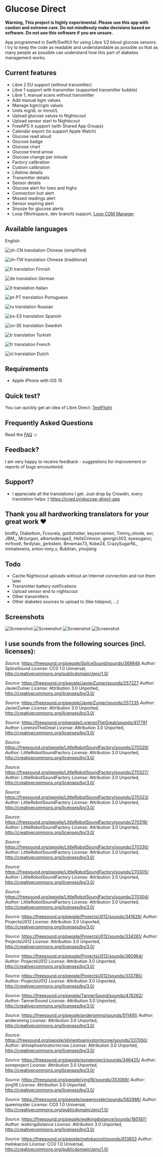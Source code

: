 # Glucose Direct

**Warning, This project is highly experimental. Please use this app with caution and extreme care.
Do not mindlessly make decisions based on software.
Do not use this software if you are unsure.**

App programmed in Swift/SwiftUI for using Libre 1/2 blood glucose sensors. I try to keep the code as readable and understandable as possible so that as many people as possible can understand how this part of diabetes management works.

## Current features
- Libre 2 EU support (without transmitter)
- Libre 1 support with transmitter (supported transmitter bubble)
- Libre 1, manual scans without transmitter
- Add manual bgm values
- Manage bgm/cgm values
- Units mg/dL or mmol/L
- Upload glucose values to Nightscout
- Upload sensor start to Nightscout
- FreeAPS X support (with Shared App Groups)
- Calendar export (to support Apple Watch)
- Glucose read aloud
- Glucose badge
- Glucose chart
- Glucose trend arrow
- Glucose change per minute
- Factory calibration
- Custom calibration
- Lifetime details
- Transmitter details
- Sensor details
- Glucose alert for lows and highs
- Connection lost alert
- Missed readings alert
- Sensor expiring alert
- Snooze for glucose alerts
- Loop (Workspace, dev branch) support, [Loop CGM Manager](https://github.com/creepymonster/GlucoseDirectClient)

## Available languages
English

![zh-CN translation](https://img.shields.io/badge/dynamic/json?color=blue&label=zh-CN&style=flat-square&query=%24.progress.10.data.translationProgress&url=https%3A%2F%2Fbadges.awesome-crowdin.com%2Fstats-14414316-488303-update.json) Chinese (simplified)

![zh-TW translation](https://img.shields.io/badge/dynamic/json?color=blue&label=zh-TW&style=flat-square&query=%24.progress.11.data.translationProgress&url=https%3A%2F%2Fbadges.awesome-crowdin.com%2Fstats-14414316-488303-update.json) Chinese (traditional)

![fi translation](https://img.shields.io/badge/dynamic/json?color=blue&label=fi&style=flat-square&query=%24.progress.2.data.translationProgress&url=https%3A%2F%2Fbadges.awesome-crowdin.com%2Fstats-14414316-488303-update.json) Finnish

![de translation](https://img.shields.io/badge/dynamic/json?color=blue&label=de&style=flat-square&query=%24.progress.0.data.translationProgress&url=https%3A%2F%2Fbadges.awesome-crowdin.com%2Fstats-14414316-488303-update.json) German

![it translation](https://img.shields.io/badge/dynamic/json?color=blue&label=it&style=flat-square&query=%24.progress.4.data.translationProgress&url=https%3A%2F%2Fbadges.awesome-crowdin.com%2Fstats-14414316-488303-update.json) Italian

![pt-PT translation](https://img.shields.io/badge/dynamic/json?color=blue&label=pt-PT&style=flat-square&query=%24.progress.6.data.translationProgress&url=https%3A%2F%2Fbadges.awesome-crowdin.com%2Fstats-14414316-488303-update.json) Portuguese

![ru translation](https://img.shields.io/badge/dynamic/json?color=blue&label=ru&style=flat-square&query=%24.progress.7.data.translationProgress&url=https%3A%2F%2Fbadges.awesome-crowdin.com%2Fstats-14414316-488303-update.json) Russian

![es-ES translation](https://img.shields.io/badge/dynamic/json?color=blue&label=es-ES&style=flat-square&query=%24.progress.1.data.translationProgress&url=https%3A%2F%2Fbadges.awesome-crowdin.com%2Fstats-14414316-488303-update.json) Spanish

![sv-SE translation](https://img.shields.io/badge/dynamic/json?color=blue&label=sv-SE&style=flat-square&query=%24.progress.8.data.translationProgress&url=https%3A%2F%2Fbadges.awesome-crowdin.com%2Fstats-14414316-488303-update.json) Swedish

![tr translation](https://img.shields.io/badge/dynamic/json?color=blue&label=tr&style=flat-square&query=%24.progress.9.data.translationProgress&url=https%3A%2F%2Fbadges.awesome-crowdin.com%2Fstats-14414316-488303-update.json) Turkish

![fr translation](https://img.shields.io/badge/dynamic/json?color=blue&label=fr&style=flat-square&query=%24.progress.3.data.translationProgress&url=https%3A%2F%2Fbadges.awesome-crowdin.com%2Fstats-14414316-488303-update.json) French

![nl translation](https://img.shields.io/badge/dynamic/json?color=blue&label=nl&style=flat-square&query=%24.progress.5.data.translationProgress&url=https%3A%2F%2Fbadges.awesome-crowdin.com%2Fstats-14414316-488303-update.json) Dutch

## Requirements
- Apple iPhone with iOS 15

## Quick test?
You can quickly get an idea of Libre Direct: [TestFlight](https://testflight.apple.com/join/dWDt5Wme)

## Frequently Asked Questions
Read the [FAQ](FAQ.md) ☺️

## Feedback?
I am very happy to receive feedback - suggestions for improvement or reports of bugs encountered.

## Support?
- I appreciate all the translations I get. Just drop by Crowdin, every translation helps :) https://crwd.in/glucose-direct-app

## Thank you all hardworking translators for your great work ❤️
birdfly, Diabetlum, Fcourela, goldshotter, keyzersemen, Timmy_otoole, evr, JBM_, Mrzurgon, albertodeviaje2, HellsCrimson, georgin303, eyesoganci, mrfrostt, ferdytao, jjerbstein, Bmwmax73, Kobe24, CrazySugarNL, immatexeira, anton-tony_v, Bubblan, yinojiang

## Todo
- Cache Nightscout uploads without an Internet connection and run them later
- Transmitter battery notifications
- Upload sensor end to nightscout
- Other transmitters
- Other diabetes sources to upload to (like tidepool, ...)

## Screenshots
![Screenshot](/Screenshots/overview.png?raw=true)
![Screenshot](/Screenshots/list.png?raw=true)
![Screenshot](/Screenshots/calibrations.png?raw=true)
![Screenshot](/Screenshots/settings.png?raw=true)

## I use sounds from the following sources (incl. licenses):
_Source:_ https://freesound.org/people/SpliceSound/sounds/369848
_Author:_ SpliceSound
_License:_ CC0 1.0 Universal, http://creativecommons.org/publicdomain/zero/1.0/

_Source:_ https://freesound.org/people/JavierZumer/sounds/257227
_Author:_ JavierZumer
_License:_ Attribution 3.0 Unported, http://creativecommons.org/licenses/by/3.0/

_Source:_ https://freesound.org/people/JavierZumer/sounds/257235
_Author:_ JavierZumer
_License:_ Attribution 3.0 Unported, http://creativecommons.org/licenses/by/3.0/

_Source:_ https://freesound.org/people/LorenzoTheGreat/sounds/417791
_Author:_ LorenzoTheGreat
_License:_ Attribution 3.0 Unported, http://creativecommons.org/licenses/by/3.0/

_Source:_ https://freesound.org/people/LittleRobotSoundFactory/sounds/270329/
_Author:_ LittleRobotSoundFactory
_License:_ Attribution 3.0 Unported, http://creativecommons.org/licenses/by/3.0/

_Source:_ https://freesound.org/people/LittleRobotSoundFactory/sounds/270327/
_Author:_ LittleRobotSoundFactory
_License:_ Attribution 3.0 Unported, http://creativecommons.org/licenses/by/3.0/

_Source:_ https://freesound.org/people/LittleRobotSoundFactory/sounds/270323/
_Author:_ LittleRobotSoundFactory
_License:_ Attribution 3.0 Unported, http://creativecommons.org/licenses/by/3.0/

_Source:_ https://freesound.org/people/LittleRobotSoundFactory/sounds/270319/
_Author:_ LittleRobotSoundFactory
_License:_ Attribution 3.0 Unported, http://creativecommons.org/licenses/by/3.0/

_Source:_ https://freesound.org/people/LittleRobotSoundFactory/sounds/270330/
_Author:_ LittleRobotSoundFactory
_License:_ Attribution 3.0 Unported, http://creativecommons.org/licenses/by/3.0/

_Source:_ https://freesound.org/people/LittleRobotSoundFactory/sounds/270305/
_Author:_ LittleRobotSoundFactory
_License:_ Attribution 3.0 Unported, http://creativecommons.org/licenses/by/3.0/

_Source:_ https://freesound.org/people/LittleRobotSoundFactory/sounds/270304/
_Author:_ LittleRobotSoundFactory
_License:_ Attribution 3.0 Unported, http://creativecommons.org/licenses/by/3.0/

_Source:_ https://freesound.org/people/ProjectsU012/sounds/341629/
_Author:_ ProjectsU012
_License:_ Attribution 3.0 Unported, http://creativecommons.org/licenses/by/3.0/

_Source:_ https://freesound.org/people/ProjectsU012/sounds/334261/
_Author:_ ProjectsU012
_License:_ Attribution 3.0 Unported, http://creativecommons.org/licenses/by/3.0/

_Source:_ https://freesound.org/people/ProjectsU012/sounds/360964/
_Author:_ ProjectsU012
_License:_ Attribution 3.0 Unported, http://creativecommons.org/licenses/by/3.0/

_Source:_ https://freesound.org/people/ProjectsU012/sounds/333785/
_Author:_ ProjectsU012
_License:_ Attribution 3.0 Unported, http://creativecommons.org/licenses/by/3.0/

_Source:_ https://freesound.org/people/TannerSound/sounds/478262/
_Author:_ TannerSound
_License:_ Attribution 3.0 Unported, http://creativecommons.org/licenses/by/3.0/

_Source:_ https://freesound.org/people/andersmmg/sounds/511491/
_Author:_ andersmmg
_License:_ Attribution 3.0 Unported, http://creativecommons.org/licenses/by/3.0/

_Source:_ https://freesound.org/people/shinephoenixstormcrow/sounds/337050/
_Author:_ shinephoenixstormcrow
_License:_ Attribution 3.0 Unported, http://creativecommons.org/licenses/by/3.0/

_Source:_ https://freesound.org/people/soneproject/sounds/346425/
_Author:_ soneproject
_License:_ Attribution 3.0 Unported, http://creativecommons.org/licenses/by/3.0/

_Source:_ https://freesound.org/people/ying16/sounds/353069/
_Author:_ ying16
_License:_ Attribution 3.0 Unported, http://creativecommons.org/licenses/by/3.0/

_Source:_ https://freesound.org/people/queenoyster/sounds/582986/
_Author:_ queenoyster
_License:_ CC0 1.0 Universal, http://creativecommons.org/publicdomain/zero/1.0/

_Source:_ https://freesound.org/people/walkingdistance/sounds/185197/
_Author:_ walkingdistance
_License:_ Attribution 3.0 Unported, http://creativecommons.org/licenses/by/3.0/

_Source:_ https://freesound.org/people/melokacool/sounds/613653
_Author:_ melokacool
_License:_ CC0 1.0 Universal, http://creativecommons.org/publicdomain/zero/1.0/
